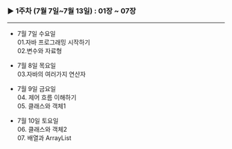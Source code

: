 ### ▶︎ 1주차 (7월 7일~7월 13일) : 01장 ~ 07장
---

 - 7월 7일 수요일    
     01.자바 프로그래밍 시작하기  
     02.변수와 자료형

 - 7월 8일 목요일  
     03.자바의 여러가지 연산자

 - 7월 9일 금요일  
     04. 제어 흐름 이해하기  
     05. 클래스와 객체1

 - 7월 10일 토요일  
     06. 클래스와 객체2  
     07. 배열과 ArrayList 
